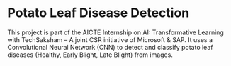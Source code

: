 # Potato Leaf Disease Detection
This project is part of the AICTE Internship on AI: Transformative Learning with TechSaksham – A joint CSR initiative of Microsoft & SAP. It uses a Convolutional Neural Network (CNN) to detect and classify potato leaf diseases (Healthy, Early Blight, Late Blight) from images.
